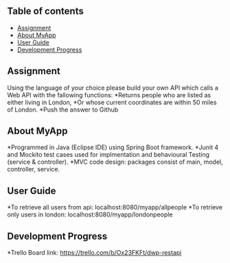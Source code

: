## Table of contents
* [Assignment](#assignment)
* [About MyApp](#about-myapp)
* [User Guide](#user-guide)
* [Development Progress](#development-progress)

## Assignment
Using the language of your choice please build your own API which calls a Web API with the fallowing functions:
*Returns people who are listed as either living in London, 
*Or whose current coordinates are within 50 miles of London. 
*Push the answer to Github

	
## About MyApp
*Programmed in Java (Eclipse IDE) using Spring Boot framework.
*Junit 4 and Mockito test cases used for implmentation and behavioural Testing (service & controller).
*MVC code design: packages consist of main, model, controller, service.
	
## User Guide
*To retrieve all users from api: localhost:8080/myapp/allpeople
*To retrieve only users in london: localhost:8080/myapp/londonpeople

## Development Progress
*Trello Board link: https://trello.com/b/Ox23FKFt/dwp-restapi
